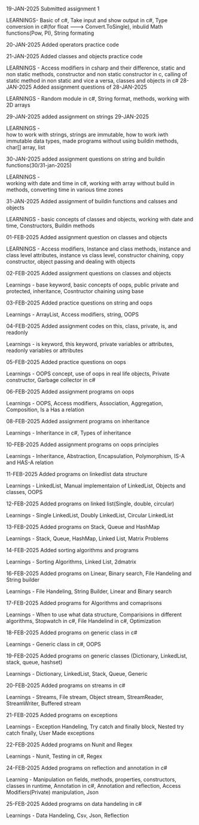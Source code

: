 19-JAN-2025
Submitted assignment 1

LEARNINGS-
	Basic of c#,
	Take input and show output in c#,
	Type conversion in c#(for float ---> Convert.ToSingle),
	inbulid Math functions(Pow, PI),
	String formating 

20-JAN-2025
Added operators practice code 

21-JAN-2025
Added classes and objects practice code

LEARNINGS -
	Access modifiers in csharp and their difference,
	static and non static methods,
	constructor and non static constructor in c,
	calling of static method in non static and vice a versa,
	classes and objects in c#
28-JAN-2025
Added assignment questions of 28-JAN-2025

LEARNINGS  -
	Random module in c#,
	String format,
	methods,
	working with 2D arrays
	
29-JAN-2025
added assignment on strings 29-JAN-2025

LEARNINGS  -  
	how to work with strings,
	strings are immutable,
	how to work iwth immutable data types,
	made programs without using buildin methods,
	char[] array,
	list<char>

30-JAN-2025
added assignment questions on string and buildin functions(30/31-jan-2025)

LEARNINGS  -  
	working with date and time in c#,
	working with array without build in methods,
	converting time in various time zones


31-JAN-2025
Added assignment of buildin functions and calsses and objects

LEARNINGS - 
	basic concepts of classes and objects,
	working with date and time,
	Constructors,
	Buildin methods
			 

01-FEB-2025
Added assignment question on classes and objects

LEARNINGS - 
	Access modifiers,
	Instance and class methods,
	instance and class level attributes,
	instance vs class level,
	constructor chaining,
	copy constructor,
	object passing and dealing with objects


02-FEB-2025
Added assignment questions on classes and objects

Learnings - 
	base keyword,
	basic concepts of oops,
	public private and protected,
	inheritance,
	Cosntructor chaining using base



03-FEB-2025
Added practice questions on string and oops

Learnings - 
	ArrayList,
	Access modifiers,
	string,
	OOPS

04-FEB-2025
Added assignment codes on this, class, private, is, and readonly

Learnings - 
	is keyword,
	this keyword,
	private variables or attributes,
	readonly variables or attributes

05-FEB-2025
Added practice questions on oops

Learnings - 
	OOPS concept,
	use of oops in real life objects,
	Private constructor,
	Garbage collector in c#


06-FEB-2025
Added assignment programs on oops

Learnings - 
	OOPS,
	Access modifiers,
	Association,
	Aggregation,
	Composition,
	Is a Has a relation
	
	

08-FEB-2025
Added assignment programs on inheritance

Learnings - 
	Inheritance in c#,
	Types of inheritance
	


10-FEB-2025
Added assignment programs on oops principles

Learnings - 
	Inheritance, 
	Abstraction,
	Encapsulation,
	Polymorphism,
	IS-A and HAS-A relation



11-FEB-2025
Added programs on linkedlist data structure

Learnings - 
	LinkedList,
	Manual implementaion of LinkedList,
	Objects and classes,
	OOPS


12-FEB-2025
Added programs on linked list(Single, double, circular)

Learnings - 
	Single LinkedList,
	Doubly LinkedList,
	Circular LinkedList



13-FEB-2025
Added programs on Stack, Queue and HashMap

Learnings - 
	Stack,
	Queue,
	HashMap,
	Linked List,
	Matrix Problems



14-FEB-2025
Added sorting algorithms and programs

Learnings - 
	Sorting Algorithms,
	Linked List,
	2dmatrix



16-FEB-2025
Added programs on Linear, Binary search, File Handeling and String builder

Learnings - 
	File Handeling,
	String Builder,
	Linear and Binary search



17-FEB-2025
Added programs for Algorithms and comaprisons

Learnings - 
	When to use what data structure,
	Comparisions in different algorithms,
	Stopwatch in c#,
	File Handelind in c#,
	Optimization



18-FEB-2025
Added programs on generic class in c#

Learnings - 
	Generic class in c#,
	OOPS




19-FEB-2025
Added programs on generic classes (Dictionary, LinkedList, stack, queue, hashset)

Learnings - 
	Dictionary,
	LinkedList,
	Stack,
 	Queue,
	Generic



20-FEB-2025
Added programs on streams in c#

Learnings - 
	Streams, 
	File stream,
	Object stream,
	StreamReader,
	StreamWriter,
	Buffered stream




21-FEB-2025
Added programs on exceptions

Learnings - 
	Exception Handeling,
	Try catch and finally block,
	Nested try catch finally, 
	User Made exceptions




22-FEB-2025
Added programs on Nunit and Regex
	
Learnings - 
	Nunit,
	Testing in c#,
	Regex


24-FEB-2025
Added programs on reflection and annotation in c#

Learning - 
	Manipulation on fields, methods, properties, constructors, classes in runtime, 
	Annotation in c#,
	Annotation and reflection,
	Access Modifiers(Private) manipulation,
	Json



25-FEB-2025
Added programs on data handeling in c#

Learnings - 
	Data Handeling,
	Csv, 
	Json,
	Reflection
